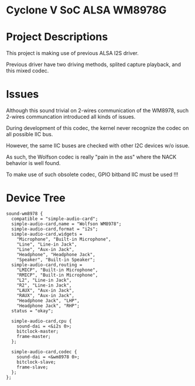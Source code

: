 # Cyclone V SoC ALSA WM8978G

# Project Descriptions

This project is making use of previous ALSA I2S driver.

Previous driver have two driving methods, splited capture playback, and this mixed codec.

# Issues

Although this sound trivial on 2-wires communication of the WM8978, such 2-wires communcation introduced all kinds of issues.

During development of this codec, the kernel never recognize the codec on all possible IIC bus.

However, the same IIC buses are checked with other I2C devices w/o issue.

As such, the Wolfson codec is really "pain in the ass" where the NACK behavior is well found.

To make use of such obsolete codec, GPIO bitband IIC must be used !!!

# Device Tree

```
sound-wm8978 {
  compatible = "simple-audio-card";
  simple-audio-card,name = "Wolfson WM8978";
  simple-audio-card,format = "i2s";
  simple-audio-card,widgets =
    "Microphone", "Built-in Microphone",
    "Line", "Line-in Jack",
    "Line", "Aux-in Jack",
    "Headphone", "Headphone Jack",
    "Speaker", "Built-in Speaker";
  simple-audio-card,routing =
    "LMICP", "Built-in Microphone",
    "RMICP", "Built-in Microphone",
    "L2", "Line-in Jack",
    "R2", "Line-in Jack",
    "LAUX", "Aux-in Jack",
    "RAUX", "Aux-in Jack",
    "Headphone Jack", "LHP",
    "Headphone Jack", "RHP";
  status = "okay";

  simple-audio-card,cpu {
    sound-dai = <&i2s 0>;
    bitclock-master;
    frame-master;
  };
  
  simple-audio-card,codec {
    sound-dai = <&wm8978 0>;
    bitclock-slave;
    frame-slave;
  };
};
```

